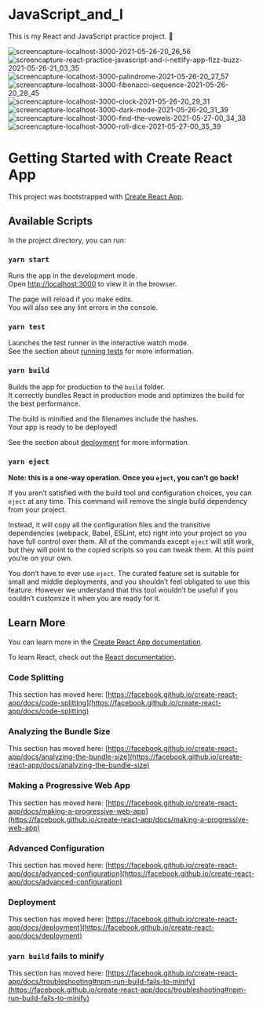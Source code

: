 # JavaScript_and_I
This is my React and JavaScript practice project. 🦒

![screencapture-localhost-3000-2021-05-26-20_26_56](https://user-images.githubusercontent.com/55174696/119764053-8c509e00-be65-11eb-9146-e17061d0d698.png)
![screencapture-react-practice-javascript-and-i-netlify-app-fizz-buzz-2021-05-26-21_03_35](https://user-images.githubusercontent.com/55174696/119780656-f32e8100-be7e-11eb-801e-609897be2eee.png)
![screencapture-localhost-3000-palindrome-2021-05-26-20_27_57](https://user-images.githubusercontent.com/55174696/119764959-2c5af700-be67-11eb-9519-9c4020600647.png)
![screencapture-localhost-3000-fibonacci-sequence-2021-05-26-20_28_45](https://user-images.githubusercontent.com/55174696/119764969-2fee7e00-be67-11eb-9e9b-67e91ac3d653.png)
![screencapture-localhost-3000-clock-2021-05-26-20_29_31](https://user-images.githubusercontent.com/55174696/119764980-341a9b80-be67-11eb-82c5-0f03a5a55fe0.png)
![screencapture-localhost-3000-dark-mode-2021-05-26-20_31_39](https://user-images.githubusercontent.com/55174696/119764993-3846b900-be67-11eb-9b27-9db36f983144.png)
![screencapture-localhost-3000-find-the-vowels-2021-05-27-00_34_38](https://user-images.githubusercontent.com/55174696/119784950-92ee0e00-be83-11eb-81c6-be35681ec938.png)
![screencapture-localhost-3000-roll-dice-2021-05-27-00_35_39](https://user-images.githubusercontent.com/55174696/119784959-96819500-be83-11eb-9591-8136cb838688.png)


# Getting Started with Create React App

This project was bootstrapped with [Create React App](https://github.com/facebook/create-react-app).

## Available Scripts

In the project directory, you can run:

### `yarn start`

Runs the app in the development mode.\
Open [http://localhost:3000](http://localhost:3000) to view it in the browser.

The page will reload if you make edits.\
You will also see any lint errors in the console.

### `yarn test`

Launches the test runner in the interactive watch mode.\
See the section about [running tests](https://facebook.github.io/create-react-app/docs/running-tests) for more information.

### `yarn build`

Builds the app for production to the `build` folder.\
It correctly bundles React in production mode and optimizes the build for the best performance.

The build is minified and the filenames include the hashes.\
Your app is ready to be deployed!

See the section about [deployment](https://facebook.github.io/create-react-app/docs/deployment) for more information.

### `yarn eject`

**Note: this is a one-way operation. Once you `eject`, you can’t go back!**

If you aren’t satisfied with the build tool and configuration choices, you can `eject` at any time. This command will remove the single build dependency from your project.

Instead, it will copy all the configuration files and the transitive dependencies (webpack, Babel, ESLint, etc) right into your project so you have full control over them. All of the commands except `eject` will still work, but they will point to the copied scripts so you can tweak them. At this point you’re on your own.

You don’t have to ever use `eject`. The curated feature set is suitable for small and middle deployments, and you shouldn’t feel obligated to use this feature. However we understand that this tool wouldn’t be useful if you couldn’t customize it when you are ready for it.

## Learn More

You can learn more in the [Create React App documentation](https://facebook.github.io/create-react-app/docs/getting-started).

To learn React, check out the [React documentation](https://reactjs.org/).

### Code Splitting

This section has moved here: [https://facebook.github.io/create-react-app/docs/code-splitting](https://facebook.github.io/create-react-app/docs/code-splitting)

### Analyzing the Bundle Size

This section has moved here: [https://facebook.github.io/create-react-app/docs/analyzing-the-bundle-size](https://facebook.github.io/create-react-app/docs/analyzing-the-bundle-size)

### Making a Progressive Web App

This section has moved here: [https://facebook.github.io/create-react-app/docs/making-a-progressive-web-app](https://facebook.github.io/create-react-app/docs/making-a-progressive-web-app)

### Advanced Configuration

This section has moved here: [https://facebook.github.io/create-react-app/docs/advanced-configuration](https://facebook.github.io/create-react-app/docs/advanced-configuration)

### Deployment

This section has moved here: [https://facebook.github.io/create-react-app/docs/deployment](https://facebook.github.io/create-react-app/docs/deployment)

### `yarn build` fails to minify

This section has moved here: [https://facebook.github.io/create-react-app/docs/troubleshooting#npm-run-build-fails-to-minify](https://facebook.github.io/create-react-app/docs/troubleshooting#npm-run-build-fails-to-minify)
